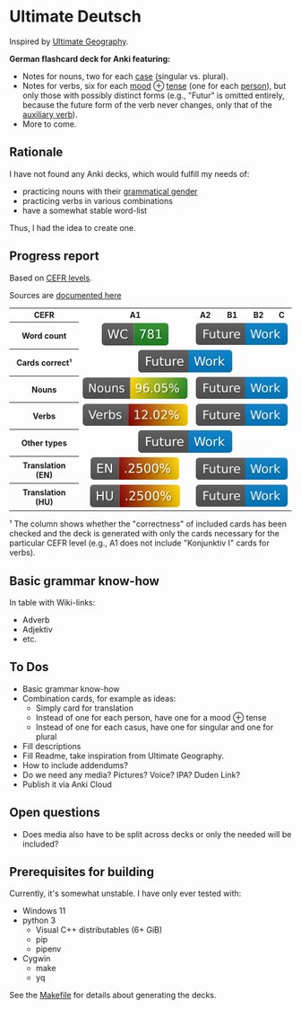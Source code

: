 # Ultimate Deutsch

Inspired by [Ultimate Geography](https://github.com/anki-geo/ultimate-geography/).

**German flashcard deck for Anki featuring:**

- Notes for nouns, two for each [case](https://en.wikipedia.org/wiki/Grammatical_case) (singular vs. plural).
- Notes for verbs, six for each [mood](https://en.wikipedia.org/wiki/Grammatical_mood) ⊕ [tense](https://en.wikipedia.org/wiki/Grammatical_tense) (one for each [person](https://en.wikipedia.org/wiki/Grammatical_person)),
  but only those with possibly distinct forms (e.g., "Futur" is omitted entirely, because the future form of the verb never changes,
  only that of the [auxiliary verb](https://en.wikipedia.org/wiki/Auxiliary_verb)).
- More to come.

## Rationale

I have not found any Anki decks, which would fulfill my needs of:

- practicing nouns with their [grammatical gender](https://en.wikipedia.org/wiki/Grammatical_gender)
- practicing verbs in various combinations
- have a somewhat stable word-list

Thus, I had the idea to create one.

## Progress report

Based on [CEFR levels](https://coe.int/en/web/common-european-framework-reference-languages/level-descriptions).

Sources are [documented here](./sources/word-lists.md)

<table style="text-align:center;">
  <tr>
    <th>CEFR</th>
    <th>A1</th>
    <th>A2</th>
    <th>B1</th>
    <th>B2</th>
    <th>C</th>
  </tr>
  <tr>
    <th>Word count</th>
    <td><a href="sources/word-lists/a1/addendum.md"><img  alt="Word list A1" src="https://raw.githubusercontent.com/AFulgens/ultimate-deutsch/badges/badges/a1/word-count.svg"/></a></td>
    <td colspan="4"><a href="#to-dos"><img alt="Future work" src="https://raw.githubusercontent.com/AFulgens/ultimate-deutsch/badges/badges/Future-Work-blue.svg"/></a></td>
  </tr>
  <tr>
    <th>Cards correct¹</th>
    <td colspan="5"><a href="#to-dos"><img alt="Future work" src="https://raw.githubusercontent.com/AFulgens/ultimate-deutsch/badges/badges/Future-Work-blue.svg"/></a></td>
  </tr>
  <tr>
    <th>Nouns</th>
    <td><img alt="Noun progress A1" src="https://raw.githubusercontent.com/AFulgens/ultimate-deutsch/badges/badges/a1/noun-progress.svg"/></td>
    <td colspan="4"><a href="#to-dos"><img alt="Future work" src="https://raw.githubusercontent.com/AFulgens/ultimate-deutsch/badges/badges/Future-Work-blue.svg"/></a></td>
  </tr>
  <tr>
    <th>Verbs</th>
    <td><img alt="Verb progress A1" src="https://raw.githubusercontent.com/AFulgens/ultimate-deutsch/badges/badges/a1/verb-progress.svg"/></td>
    <td colspan="4"><a href="#to-dos"><img alt="Future work" src="https://raw.githubusercontent.com/AFulgens/ultimate-deutsch/badges/badges/Future-Work-blue.svg"/></a></td>
  </tr>
  <tr>
    <th>Other types</th>
    <td colspan="5"><a href="#to-dos"><img alt="Future work" src="https://raw.githubusercontent.com/AFulgens/ultimate-deutsch/badges/badges/Future-Work-blue.svg"/></a></td>
  </tr>
  <tr>
    <th>Translation (EN)</th>
    <td><img alt="English translation progress A1" src="https://raw.githubusercontent.com/AFulgens/ultimate-deutsch/badges/badges/a1/translation-en-progress.svg"/></td>
    <td colspan="4"><a href="#to-dos"><img alt="Future work" src="https://raw.githubusercontent.com/AFulgens/ultimate-deutsch/badges/badges/Future-Work-blue.svg"/></a></td>
  </tr>
  <tr>
    <th>Translation (HU)</th>
    <td><img alt="Hungarian translation progress A1" src="https://raw.githubusercontent.com/AFulgens/ultimate-deutsch/badges/badges/a1/translation-hu-progress.svg"/></td>
    <td colspan="4"><a href="#to-dos"><img alt="Future work" src="https://raw.githubusercontent.com/AFulgens/ultimate-deutsch/badges/badges/Future-Work-blue.svg"/></a></td>
  </tr>
</table>

¹ The column shows whether the "correctness" of included cards has been checked and the deck is generated with only the
cards necessary for the particular CEFR level (e.g., A1 does not include "Konjunktiv I" cards for verbs).

## Basic grammar know-how

In table with Wiki-links:

- Adverb
- Adjektiv
- etc.

## To Dos

- Basic grammar know-how
- Combination cards, for example as ideas:
  - Simply card for translation
  - Instead of one for each person, have one for a mood ⊕ tense
  - Instead of one for each casus, have one for singular and one for plural
- Fill descriptions
- Fill Readme, take inspiration from Ultimate Geography.
- How to include addendums?
- Do we need any media? Pictures? Voice? IPA? Duden Link?
- Publish it via Anki Cloud

## Open questions

- Does media also have to be split across decks or only the needed will be included?

## Prerequisites for building

Currently, it's somewhat unstable. I have only ever tested with:

- Windows 11
- python 3
  - Visual C++ distributables (6+ GiB)
  - pip
  - pipenv
- Cygwin
  - make
  - yq

See the [Makefile](./Makefile) for details about generating the decks.
